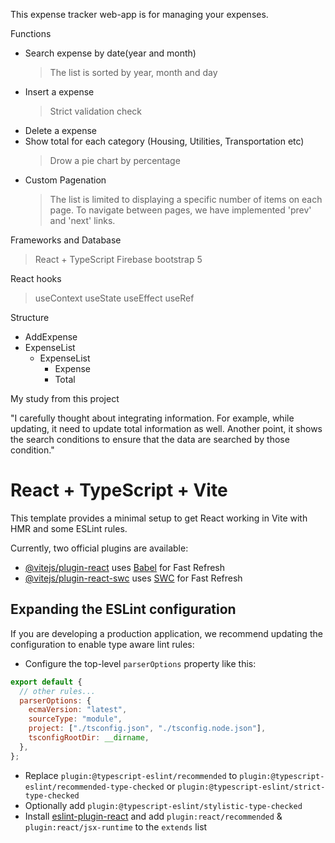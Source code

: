 This expense tracker web-app is for managing your expenses.

Functions

- Search expense by date(year and month)
  > The list is sorted by year, month and day
- Insert a expense
  > Strict validation check
- Delete a expense
- Show total for each category (Housing, Utilities, Transportation etc)
  > Drow a pie chart by percentage
- Custom Pagenation
  > The list is limited to displaying a specific number of items on each page.
  > To navigate between pages, we have implemented 'prev' and 'next' links.

Frameworks and Database

> React + TypeScript
> Firebase
> bootstrap 5

React hooks

> useContext
> useState
> useEffect
> useRef

Structure

- AddExpense
- ExpenseList
  - ExpenseList
    - Expense
    - Total

My study from this project

"I carefully thought about integrating information.
For example, while updating, it need to update total information as well.
Another point, it shows the search conditions to ensure that the data are searched by those condition."

# React + TypeScript + Vite

This template provides a minimal setup to get React working in Vite with HMR and some ESLint rules.

Currently, two official plugins are available:

- [@vitejs/plugin-react](https://github.com/vitejs/vite-plugin-react/blob/main/packages/plugin-react/README.md) uses [Babel](https://babeljs.io/) for Fast Refresh
- [@vitejs/plugin-react-swc](https://github.com/vitejs/vite-plugin-react-swc) uses [SWC](https://swc.rs/) for Fast Refresh

## Expanding the ESLint configuration

If you are developing a production application, we recommend updating the configuration to enable type aware lint rules:

- Configure the top-level `parserOptions` property like this:

```js
export default {
  // other rules...
  parserOptions: {
    ecmaVersion: "latest",
    sourceType: "module",
    project: ["./tsconfig.json", "./tsconfig.node.json"],
    tsconfigRootDir: __dirname,
  },
};
```

- Replace `plugin:@typescript-eslint/recommended` to `plugin:@typescript-eslint/recommended-type-checked` or `plugin:@typescript-eslint/strict-type-checked`
- Optionally add `plugin:@typescript-eslint/stylistic-type-checked`
- Install [eslint-plugin-react](https://github.com/jsx-eslint/eslint-plugin-react) and add `plugin:react/recommended` & `plugin:react/jsx-runtime` to the `extends` list
